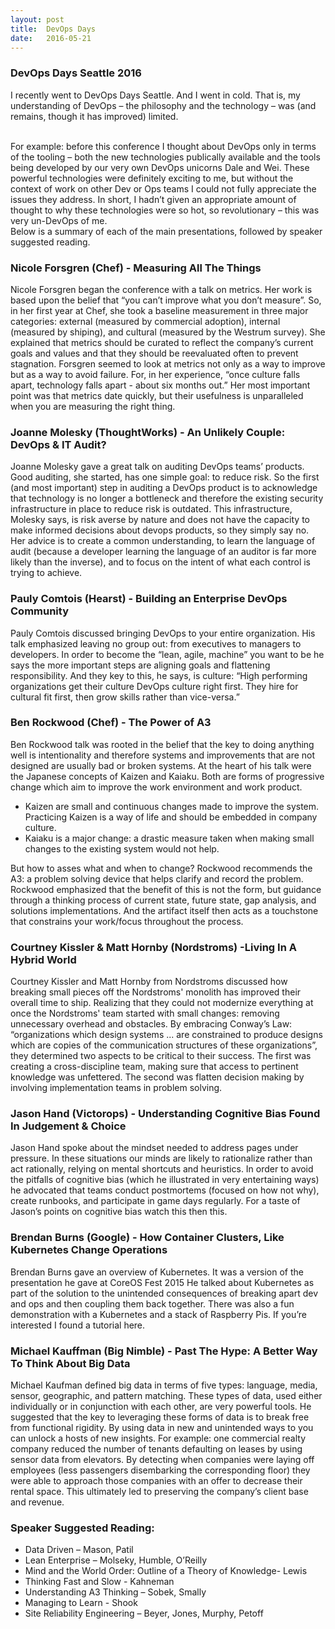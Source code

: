 ```yaml
---
layout: post
title:  DevOps Days
date:   2016-05-21
---
```


### DevOps Days Seattle 2016

I recently went to DevOps Days Seattle. And I went in cold. That is, my understanding of DevOps – the philosophy and the technology – was (and remains, though it has improved) limited.

<br>
For example: before this conference I thought about DevOps only in terms of the tooling – both the new technologies publically available and the tools being developed by our very own DevOps unicorns Dale and Wei. These powerful technologies were definitely exciting to me, but without the context of work on other Dev or Ops teams I could not fully appreciate the issues they address. In short, I hadn’t given an appropriate amount of thought to why these technologies were so hot, so revolutionary – this was very un-DevOps of me.

<br>
Below is a summary of each of the main presentations, followed by speaker suggested reading.


### Nicole Forsgren (Chef) - Measuring All The Things
Nicole Forsgren began the conference with a talk on metrics. Her work is based upon the belief that “you can’t improve what you don’t measure”. So, in her first year at Chef, she took a baseline measurement in three major categories: external (measured by commercial adoption), internal (measured by shiping), and cultural (measured by the Westrum survey). She explained that metrics should be curated to reflect the company’s current goals and values and that they should be reevaluated often to prevent stagnation. Forsgren seemed to look at metrics not only as a way to improve but as a way to avoid failure. For, in her experience, “once culture falls apart, technology falls apart - about six months out.” Her most important point was that metrics date quickly, but their usefulness is unparalleled when you are measuring the right thing.

### Joanne Molesky (ThoughtWorks) - An Unlikely Couple: DevOps & IT Audit?
Joanne Molesky gave a great talk on auditing DevOps teams’ products. Good auditing, she started, has one simple goal: to reduce risk. So the first (and most important) step in auditing a DevOps product is to acknowledge that technology is no longer a bottleneck and therefore the existing security infrastructure in place to reduce risk is outdated. This infrastructure, Molesky says, is risk averse by nature and does not have the capacity to make informed decisions about devops products, so they simply say no. Her advice is to create a common understanding, to learn the language of audit (because a developer learning the language of an auditor is far more likely than the inverse), and to focus on the intent of what each control is trying to achieve.

### Pauly Comtois (Hearst) - Building an Enterprise DevOps Community
Pauly Comtois discussed bringing DevOps to your entire organization. His talk emphasized leaving no group out: from executives to managers to developers. In order to become the “lean, agile, machine” you want to be he says the more important steps are aligning goals and flattening responsibility. And they key to this, he says, is culture: “High performing organizations get their culture DevOps culture right first. They hire for cultural fit first, then grow skills rather than vice-versa.”

### Ben Rockwood (Chef) - The Power of A3
Ben Rockwood talk was rooted in the belief that the key to doing anything well is intentionality and therefore systems and improvements that are not designed are usually bad or broken systems. At the heart of his talk were the Japanese concepts of Kaizen and Kaiaku. Both are forms of progressive change which aim to improve the work environment and work product.

- Kaizen are small and continuous changes made to improve the system. Practicing Kaizen is a way of life and should be embedded in company culture.
- Kaiaku is a major change: a drastic measure taken when making small changes to the existing system would not help.

But how to asses what and when to change? Rockwood recommends the A3: a problem solving device that helps clarify and record the problem. Rockwood emphasized that the benefit of this is not the form, but guidance through a thinking process of current state, future state, gap analysis, and solutions implementations. And the artifact itself then acts as a touchstone that constrains your work/focus throughout the process.

### Courtney Kissler & Matt Hornby (Nordstroms) -Living In A Hybrid World
Courtney Kissler and Matt Hornby from Nordstroms discussed how breaking small pieces off the Nordstroms' monolith has improved their overall time to ship. Realizing that they could not modernize everything at once the Nordstroms' team started with small changes: removing unnecessary overhead and obstacles. By embracing Conway’s Law: “organizations which design systems ... are constrained to produce designs which are copies of the communication structures of these organizations”, they determined two aspects to be critical to their success. The first was creating a cross-discipline team, making sure that access to pertinent knowledge was unfettered. The second was flatten decision making by involving implementation teams in problem solving.

### Jason Hand (Victorops) - Understanding Cognitive Bias Found In Judgement & Choice
Jason Hand spoke about the mindset needed to address pages under pressure. In these situations our minds are likely to rationalize rather than act rationally, relying on mental shortcuts and heuristics. In order to avoid the pitfalls of cognitive bias (which he illustrated in very entertaining ways) he advocated that teams conduct postmortems (focused on how not why), create runbooks, and participate in game days regularly. For a taste of Jason’s points on cognitive bias watch this then this.

### Brendan Burns (Google) - How Container Clusters, Like Kubernetes Change Operations
Brendan Burns gave an overview of Kubernetes. It was a version of the presentation he gave at
CoreOS Fest 2015 He talked about Kubernetes as part of the solution to the unintended consequences of breaking apart dev and ops and then coupling them back together. There was also a fun demonstration with a Kubernetes and a stack of Raspberry Pis. If you’re interested I found a tutorial here.

### Michael Kauffman (Big Nimble) - Past The Hype: A Better Way To Think About Big Data
Michael Kaufman defined big data in terms of five types: language, media, sensor, geographic, and pattern matching. These types of data, used either individually or in conjunction with each other, are very powerful tools. He suggested that the key to leveraging these forms of data is to break free from functional rigidity. By using data in new and unintended ways to you can unlock a hosts of new insights. For example: one commercial realty company reduced the number of tenants defaulting on leases by using sensor data from elevators. By detecting when companies were laying off employees (less passengers disembarking the corresponding floor) they were able to approach those companies with an offer to decrease their rental space. This ultimately led to preserving the company’s client base and revenue.

### Speaker Suggested Reading:
- Data Driven – Mason, Patil
- Lean Enterprise – Molseky, Humble, O’Reilly
- Mind and the World Order: Outline of a Theory of Knowledge-  Lewis
- Thinking Fast and Slow - Kahneman
- Understanding A3 Thinking – Sobek, Smally
- Managing to Learn - Shook
- Site Reliability Engineering – Beyer, Jones, Murphy, Petoff
